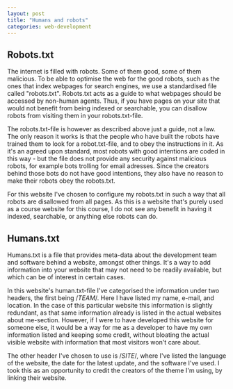 ```yaml
---
layout: post
title: "Humans and robots"
categories: web-development
---
```

## Robots.txt
The internet is filled with robots. Some of them good, some of them malicious. To be able to optimise the web for the good robots, such as the ones that index webpages for search engines, we use a standardised file called "robots.txt". Robots.txt acts as a guide to what webpages should be accessed by non-human agents. Thus, if you have pages on your site that would not benefit from being indexed or searchable, you can disallow robots from visiting them in your robots.txt-file.

The robots.txt-file is however as described above just a guide, not a law. The only reason it works is that the people who have built the robots have trained them to look for a robot.txt-file, and to obey the instructions in it. As it's an agreed upon standard, most robots with good intentions are coded in this way - but the file does not provide any security against malicious robots, for example bots trolling for email adresses. Since the creators behind those bots do not have good intentions, they also have no reason to make their robots obey the robots.txt.

For this website I've chosen to configure my robots.txt in such a way that all robots are disallowed from all pages. As this is a website that's purely used as a course website for this course, I do not see any benefit in having it indexed, searchable, or anything else robots can do.

## Humans.txt
Humans.txt is a file that provides meta-data about the development team and software behind a website, amongst other things. It's a way to add information into your website that may not need to be readily available, but which can be of interest in certain cases.

In this website's human.txt-file I've categorised the information under two headers, the first being /*TEAM*/. Here I have listed my name, e-mail, and location. In the case of this particular website this information is slightly redundant, as that same information already is listed in the actual websites about me-section. However, if I were to have developed this website for someone else, it would be a way for me as a developer to have my own information listed and keeping some credit, without bloating the actual visible website with information that most visitors won't care about.

The other header I've chosen to use is /*SITE*/, where I've listed the language of the website, the date for the latest update, and the software I've used. I took this as an opportunity to credit the creators of the theme I'm using, by linking their website.